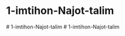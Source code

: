 # 1-imtihon-Najot-talim
#   1 - i m t i h o n - N a j o t - t a l i m  
 #   1 - i m t i h o n - N a j o t - t a l i m  
 